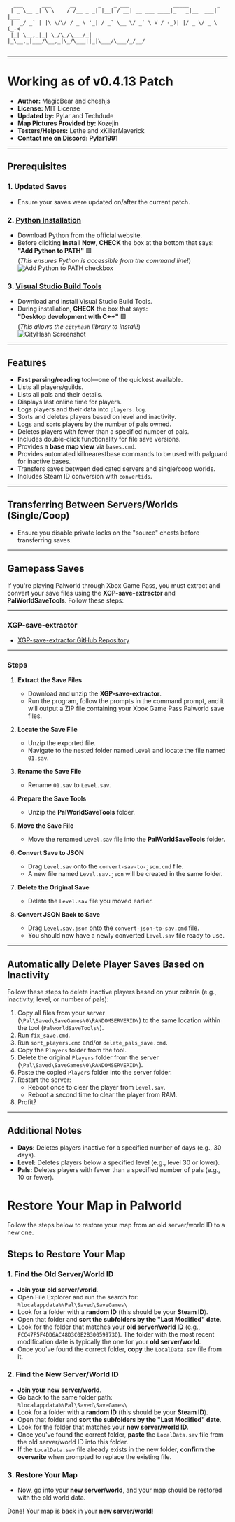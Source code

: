 ```
  ___      ___      __       _    _ ___              _____         _    
 | _ \__ _| \ \    / /__ _ _| |__| / __| __ ___ ____|_   _|__  ___| |___
 |  _/ _` | |\ \/\/ / _ \ '_| / _` \__ \/ _` \ V / -_)| |/ _ \/ _ \ (_-<
 |_| \__,_|_| \_/\_/\___/_| |_\__,_|___/\__,_|\_/\___||_|\___/\___/_/__/
                                                                        
```
---
# Working as of v0.4.13 Patch

- **Author:** MagicBear and cheahjs  
- **License:** MIT License  
- **Updated by:** Pylar and Techdude  
- **Map Pictures Provided by:** Kozejin  
- **Testers/Helpers:** Lethe and xKillerMaverick
- **Contact me on Discord: Pylar1991**

---

## Prerequisites

### 1. **Updated Saves**
- Ensure your saves were updated on/after the current patch.

### 2. **[Python Installation](https://www.python.org/downloads)**
- Download Python from the official website.  
- Before clicking **Install Now**, **CHECK** the box at the bottom that says:  
  **"Add Python to PATH"** 🟩  
  (*This ensures Python is accessible from the command line!*)  
  ![Add Python to PATH checkbox](https://i.imgur.com/SCJEkdJ.png)

### 3. **[Visual Studio Build Tools](https://visualstudio.microsoft.com/visual-cpp-build-tools/)**
- Download and install Visual Studio Build Tools.  
- During installation, **CHECK** the box that says:  
  **"Desktop development with C++"** 🟩  
  (*This allows the `cityhash` library to install!*)  
  ![CityHash Screenshot](https://i.imgur.com/RZGZ9So.png)

---

## Features

- **Fast parsing/reading** tool—one of the quickest available.  
- Lists all players/guilds.  
- Lists all pals and their details.  
- Displays last online time for players.  
- Logs players and their data into `players.log`.  
- Sorts and deletes players based on level and inactivity.  
- Logs and sorts players by the number of pals owned.  
- Deletes players with fewer than a specified number of pals.  
- Includes double-click functionality for file save versions.  
- Provides a **base map view** via `bases.cmd`.
- Provides automated killnearestbase commands to be used with palguard for inactive bases.
- Transfers saves between dedicated servers and single/coop worlds.  
- Includes Steam ID conversion with `convertids`.  

---

## Transferring Between Servers/Worlds (Single/Coop)

- Ensure you disable private locks on the "source" chests before transferring saves.

---

## Gamepass Saves

If you're playing Palworld through Xbox Game Pass, you must extract and convert your save files using the **XGP-save-extractor** and **PalWorldSaveTools**. Follow these steps:

---

### XGP-save-extractor

- [XGP-save-extractor GitHub Repository](https://github.com/Z1ni/XGP-save-extractor)

---

### Steps

1. **Extract the Save Files**  
   - Download and unzip the **XGP-save-extractor**.  
   - Run the program, follow the prompts in the command prompt, and it will output a ZIP file containing your Xbox Game Pass Palworld save files.

2. **Locate the Save File**  
   - Unzip the exported file.  
   - Navigate to the nested folder named `Level` and locate the file named `01.sav`.

3. **Rename the Save File**  
   - Rename `01.sav` to `Level.sav`.

4. **Prepare the Save Tools**  
   - Unzip the **PalWorldSaveTools** folder.

5. **Move the Save File**  
   - Move the renamed `Level.sav` file into the **PalWorldSaveTools** folder.

6. **Convert Save to JSON**  
   - Drag `Level.sav` onto the `convert-sav-to-json.cmd` file.  
   - A new file named `Level.sav.json` will be created in the same folder.

7. **Delete the Original Save**  
   - Delete the `Level.sav` file you moved earlier.

8. **Convert JSON Back to Save**  
   - Drag `Level.sav.json` onto the `convert-json-to-sav.cmd` file.  
   - You should now have a newly converted `Level.sav` file ready to use.

---

## Automatically Delete Player Saves Based on Inactivity

Follow these steps to delete inactive players based on your criteria (e.g., inactivity, level, or number of pals):

1. Copy all files from your server (`\Pal\Saved\SaveGames\0\RANDOMSERVERID\`) to the same location within the tool (`PalworldSaveTools\`).  
2. Run `fix_save.cmd`.  
3. Run `sort_players.cmd` and/or `delete_pals_save.cmd`.  
4. Copy the `Players` folder from the tool.  
5. Delete the original `Players` folder from the server (`\Pal\Saved\SaveGames\0\RANDOMSERVERID\`).  
6. Paste the copied `Players` folder into the server folder.  
7. Restart the server:  
   - Reboot once to clear the player from `Level.sav`.  
   - Reboot a second time to clear the player from RAM.  
8. Profit?  

---

## Additional Notes

- **Days:** Deletes players inactive for a specified number of days (e.g., 30 days).  
- **Level:** Deletes players below a specified level (e.g., level 30 or lower).  
- **Pals:** Deletes players with fewer than a specified number of pals (e.g., 10 or fewer).  

# Restore Your Map in Palworld

Follow the steps below to restore your map from an old server/world ID to a new one.

## Steps to Restore Your Map

### 1. Find the Old Server/World ID
- **Join your old server/world**.
- Open File Explorer and run the search for:  
  `%localappdata%\Pal\Saved\SaveGames\`
- Look for a folder with a **random ID** (this should be your **Steam ID**).
- Open that folder and **sort the subfolders by the "Last Modified" date**.
- Look for the folder that matches your **old server/world ID** (e.g., `FCC47F5F4DD6AC48D3C0E2B30059973D`). The folder with the most recent modification date is typically the one for your **old server/world**.
- Once you've found the correct folder, **copy** the `LocalData.sav` file from it.

### 2. Find the New Server/World ID
- **Join your new server/world**.
- Go back to the same folder path:  
  `%localappdata%\Pal\Saved\SaveGames\`
- Look for a folder with a **random ID** (this should be your **Steam ID**).
- Open that folder and **sort the subfolders by the "Last Modified" date**.
- Look for the folder that matches your **new server/world ID**.
- Once you've found the correct folder, **paste** the `LocalData.sav` file from the old server/world ID into this folder.
- If the `LocalData.sav` file already exists in the new folder, **confirm the overwrite** when prompted to replace the existing file.

### 3. Restore Your Map
- Now, go into your **new server/world**, and your map should be restored with the old world data.

Done! Your map is back in your **new server/world**!
